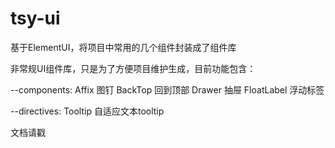# tsy-ui
基于ElementUI，将项目中常用的几个组件封装成了组件库

非常规UI组件库，只是为了方便项目维护生成，目前功能包含：

--components:
Affix 图钉
BackTop 回到顶部
Drawer 抽屉
FloatLabel 浮动标签

--directives:
Tooltip 自适应文本tooltip

文档请戳
